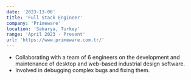 ```yaml
---
date: '2023-13-06'
title: 'Full Stack Engineer'
company: 'Primeware'
location: 'Sakarya, Turkey'
range: 'April 2023 - Present'
url: 'https://www.primeware.com.tr/'
---
```


- Collaborating with a team of 6 engineers on the development and maintenance of desktop and web-based industrial design software.
- Involved in debugging complex bugs and fixing them.
